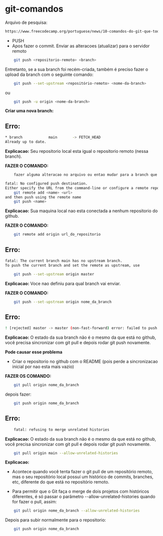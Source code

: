 # git-comandos

Arquivo de pesquisa:
```bash
https://www.freecodecamp.org/portuguese/news/10-comandos-do-git-que-todo-desenvolvedor-deveria-conhecer/
```

- PUSH
- Apos fazer o commit. Enviar as alteracoes (atualizar) para o servidor remoto

```bash
    git push <repositorio-remoto> <branch>
```

Entretanto, se a sua branch foi recém-criada, também é preciso fazer o upload da branch com o seguinte comando:

```bash
    git push --set-upstream <repositório-remoto> <nome-da-branch>
```

ou

```bash
    git push -u origin <nome-da-branch>
```


**Criar uma nova branch:**



## Erro:

```bash
* branch            main       -> FETCH_HEAD
Already up to date.
```

**Explicacao:**
Seu repositorio local esta igual o repositorio remoto (nessa branch).

**FAZER O COMANDO:**

```bash
    fazer alguma alteracao no arquivo ou entao mudar para a branch que tem as modificacoes
```


```bash
fatal: No configured push destination.
Either specify the URL from the command-line or configure a remote repository using
    git remote add <name> <url>
and then push using the remote name
    git push <name>
```
**Explicacao:**
Sua maquina local nao esta conectada a nenhum repositorio do github.

**FAZER O COMANDO:**

```bash
    git remote add origin url_do_repositorio
```

## Erro:

```bash
fatal: The current branch main has no upstream branch.
To push the current branch and set the remote as upstream, use

    git push --set-upstream origin master
```

**Explicacao:**
Voce nao definiu para qual branch vai enviar.

**FAZER O COMANDO:**

```bash
    git push --set-upstream origin nome_da_branch
```

## Erro:

```bash
! [rejected] master -> master (non-fast-forward) error: failed to push some refs to 'https://github.com/USERNAME/REPOSITORY.git' hint: Updates were rejected because the tip of your current branch is behind hint: its remote counterpart. Integrate the remote changes (e.g. hint: 'git pull ...') before pushing again. hint: See the 'Note about fast-forwards' in 'git push --help' for details.
```

**Explicacao:**
O estado da sua branch não é o mesmo da que está no github, você precisa sincronizar com git pull e depois rodar git push novamente.

**Pode causar esse problema** 
- Criar o repositorio no github com o README (pois perde a sincronizacao inicial por nao esta mais vazio)

**FAZER OS COMANDO:**

```bash
    git pull origin nome_da_branch
```
depois fazer:

```bash
    git push origin nome_da_branch
```

## Erro:

```bash
    fatal: refusing to merge unrelated histories
```

**Explicacao:**
O estado da sua branch não é o mesmo da que está no github, você precisa sincronizar com git pull e depois rodar git push novamente.

```bash
    git pull origin main --allow-unrelated-histories
```

**Explicacao:**
- Acontece quando você tenta fazer o git pull de um repositório remoto, mas o seu repositório local possuí um histórico de commits, branches, etc, diferente do que está no repositório remoto.

- Para permitir que o Git faça o merge de dois projetos com históricos diferentes, é só passar o parâmetro --allow-unrelated-histories quando for fazer o pull, assim:

```bash
    git pull origin nome_da_branch --allow-unrelated-histories
```

Depois para subir normalmente para o repositorio:

```bash
    git push origin nome_da_branch
```

